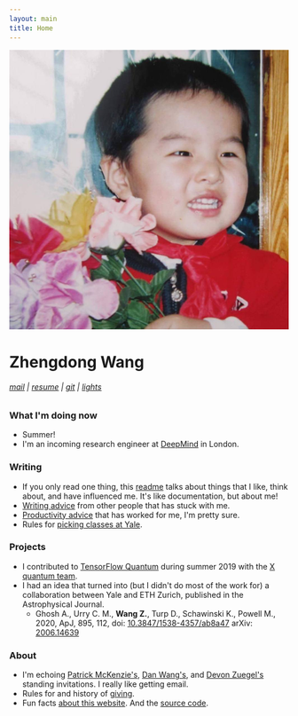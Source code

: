 ```yaml
---
layout: main
title: Home
---
```


![image](assets/images/flowers.jpg)

# Zhengdong Wang
<h6>
  <a href='mailto:zhengdong.wang@gmail.com'>mail</a> |
  <a href='assets/documents/zhengdong_wang_resume.pdf'>resume</a> |
  <a href='http://github.com/ZhengdongWang'>git</a> |
  <a href='#' onclick='toggle_dark();return false;'>lights</a>
</h6>

### What I'm doing now
* Summer!
* I'm an incoming research engineer at [DeepMind](https://deepmind.com/) in London.

### Writing
* If you only read one thing, this [readme](readme) talks about things that I like, think about, and have influenced me. It's like documentation, but about me!
* [Writing advice](writing) from other people that has stuck with me.
* [Productivity advice](productivity) that has worked for me, I'm pretty sure.
* Rules for [picking classes at Yale](bluebook).

### Projects
* I contributed to [TensorFlow Quantum](https://www.tensorflow.org/quantum) during summer 2019 with the [X quantum team](https://x.company/).
* I had an idea that turned into (but I didn't do most of the work for) a collaboration between Yale and ETH Zurich, published in the Astrophysical Journal.
  * Ghosh A., Urry C. M., **Wang Z.**, Turp D., Schawinski K., Powell M., 2020, ApJ, 895, 112, doi: [10.3847/1538-4357/ab8a47](https://doi.org/10.3847/1538-4357/ab8a47) arXiv: [2006.14639](https://arxiv.org/abs/2006.14639)

### About
* I'm echoing [Patrick McKenzie's](https://www.kalzumeus.com/standing-invitation), [Dan Wang's](https://danwang.co/contact), and [Devon Zuegel's](https://devonzuegel.com/page/contact) standing invitations. I really like getting email.
* Rules for and history of [giving](giving).
* Fun facts [about this website](about). And the [source code](https://github.com/ZhengdongWang/zhengdongwang.com).
